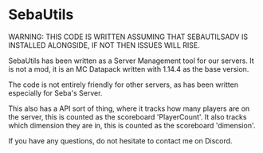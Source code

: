 # SebaUtils

WARNING: THIS CODE IS WRITTEN ASSUMING THAT SEBAUTILSADV IS INSTALLED ALONGSIDE, IF NOT THEN ISSUES WILL RISE.

SebaUtils has been written as a Server Management tool for our servers.
It is not a mod, it is an MC Datapack written with 1.14.4 as the base version.

The code is not entirely friendly for other servers, as has been written especially for Seba's Server.

This also has a API sort of thing, where it tracks how many players are on the server, this is counted as the scoreboard 'PlayerCount'. It also tracks which dimension they are in, this is counted as the scoreboard 'dimension'.

If you have any questions, do not hesitate to contact me on Discord.
